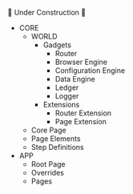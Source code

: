 :construction: Under Construction :construction: 

- CORE
  - WORLD
    - Gadgets
      - Router
      - Browser Engine
      - Configuration Engine
      - Data Engine
      - Ledger
      - Logger
    - Extensions
      - Router Extension
      - Page Extension
  - Core Page
  - Page Elements
  - Step Definitions
- APP
  - Root Page
  - Overrides
  - Pages